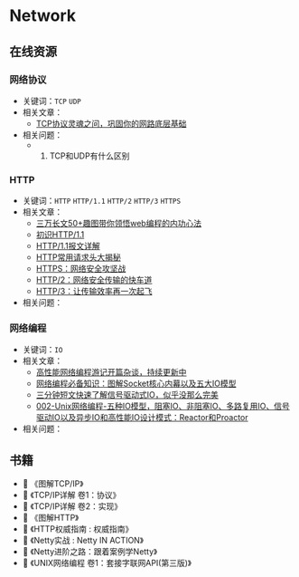 # Network

## 在线资源

### 网络协议

- 关键词：`TCP` `UDP`
- 相关文章：
  - [TCP协议灵魂之问，巩固你的网路底层基础](https://juejin.im/post/5e527c58e51d4526c654bf41)
- 相关问题：
  - 1. TCP和UDP有什么区别

### HTTP

- 关键词：`HTTP` `HTTP/1.1` `HTTP/2` `HTTP/3` `HTTPS`
- 相关文章：
  - [三万长文50+趣图带你领悟web编程的内功心法](https://www.itzhai.com/articles/comprehend-the-underlying-principles-of-web-programming.html)
  - [初识HTTP/1.1](https://www.itzhai.com/articles/getting-to-know-http-1-1.html)
  - [HTTP/1.1报文详解](https://www.itzhai.com/articles/detailed-explanation-of-http-1-1-messages.html)
  - [HTTP常用请求头大揭秘](https://www.itzhai.com/articles/secrets-of-http-common-request-headers.html)
  - [HTTPS：网络安全攻坚战](https://www.itzhai.com/articles/https-the-battle-for-network-security.html)
  - [HTTP/2：网络安全传输的快车道](https://www.itzhai.com/articles/http2-the-fast-lane-of-network-security-transmission.html)
  - [HTTP/3：让传输效率再一次起飞](https://www.itzhai.com/articles/HTTP3-let-the-transmission-efficiency-take-off-again.html)
- 相关问题：

### 网络编程

- 关键词：`IO`
- 相关文章：
  - [高性能网络编程游记开篇杂谈，持续更新中](https://www.itzhai.com/articles/the-beginning-of-high-performance-network-programming-travel-notes.html)
  - [网络编程必备知识：图解Socket核心内幕以及五大IO模型](https://www.itzhai.com/articles/necessary-knowledge-of-network-programming-graphic-socket-core-insider-and-five-io-models.html)
  - [三分钟短文快速了解信号驱动式IO，似乎没那么完美](https://www.itzhai.com/articles/it-seems-not-so-perfect-signal-driven-io.html)
  - [002-Unix网络编程-五种IO模型，阻塞IO、非阻塞IO、多路复用IO、信号驱动IO以及异步IO和高性能IO设计模式：Reactor和Proactor](https://www.cnblogs.com/bjlhx/p/12620074.html)
- 相关问题：


## 书籍

* :book: 《图解TCP/IP》
* :book: 《TCP/IP详解 卷1：协议》
* :book: 《TCP/IP详解 卷2：实现》
* :book: 《图解HTTP》
* :book: 《HTTP权威指南 : 权威指南》
* :book: 《Netty实战 : Netty IN ACTION》
* :book: 《Netty进阶之路：跟着案例学Netty》
* :book: 《UNIX网络编程 卷1：套接字联网API(第三版)》
